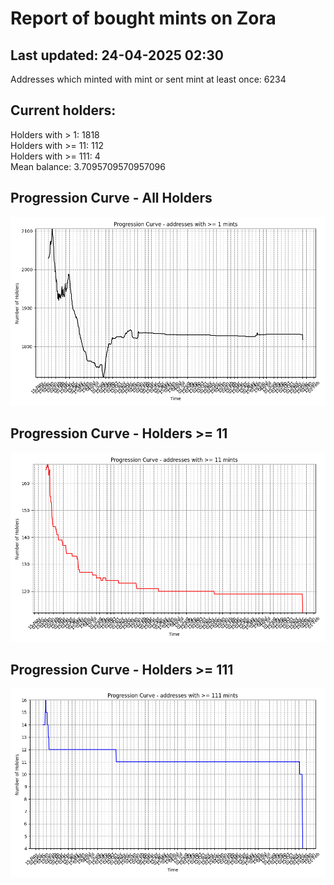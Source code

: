 # Report of bought mints on Zora
## Last updated: 24-04-2025 02:30
Addresses which minted with mint or sent mint at least once: 6234

## Current holders:
Holders with > 1: 1818  
Holders with >= 11: 112  
Holders with >= 111: 4  
Mean balance: 3.7095709570957096  

## Progression Curve - All Holders
![addresses with >= 1 mint](progression_curve_all.png)
## Progression Curve - Holders >= 11
![addresses with >= 11 mints](progression_curve_gt_11.png)
## Progression Curve - Holders >= 111
![addresses with >= 111 mints](progression_curve_gt_111.png)
